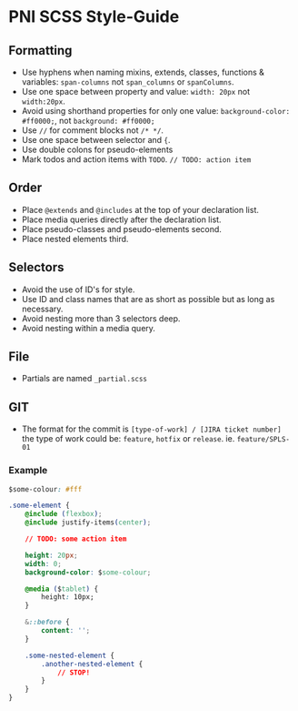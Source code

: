 # PNI SCSS Style-Guide

## Formatting
* Use hyphens when naming mixins, extends, classes, functions & variables: `span-columns` not `span_columns` or `spanColumns`.
* Use one space between property and value: `width: 20px` not `width:20px`.
* Avoid using shorthand properties for only one value: `background-color: #ff0000;`, not `background: #ff0000;`
* Use `//` for comment blocks not `/* */`.
* Use one space between selector and `{`.
* Use double colons for pseudo-elements
* Mark todos and action items with `TODO`.  `// TODO: action item`

## Order
* Place `@extends` and `@includes` at the top of your declaration list.
* Place media queries directly after the declaration list.
* Place pseudo-classes and pseudo-elements second.
* Place nested elements third.

## Selectors
* Avoid the use of ID's for style.
* Use ID and class names that are as short as possible but as long as necessary.
* Avoid nesting more than 3 selectors deep.
* Avoid nesting within a media query.

## File
* Partials are named `_partial.scss`

## GIT
* The format for the commit is `[type-of-work] / [JIRA ticket number]` the type of work could be: `feature`, `hotfix` or `release`. ie. `feature/SPLS-01`

### Example

```css
$some-colour: #fff

.some-element {
    @include (flexbox);
    @include justify-items(center);

    // TODO: some action item

    height: 20px;
    width: 0;
    background-color: $some-colour;

    @media ($tablet) {
        height: 10px;
    }

    &::before {
        content: '';
    }

    .some-nested-element {
        .another-nested-element {
            // STOP!
        }
    }
}

```
